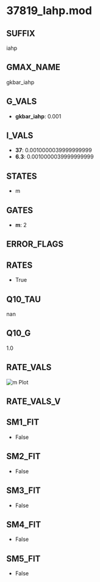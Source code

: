 # 37819_Iahp.mod

## SUFFIX

iahp

## GMAX_NAME

gkbar_iahp

## G_VALS

- **gkbar_iahp**: 0.001

## I_VALS

- **37**: 0.0010000039999999999
- **6.3**: 0.0010000039999999999

## STATES

- m

## GATES

- **m**: 2

## ERROR_FLAGS


## RATES

- True

## Q10_TAU

nan

## Q10_G

1.0

## RATE_VALS

![m Plot](/Users/pbozelos/Dropbox/icg-Chai-Panos/supermodels/output_markdown_files/KCa/37819_Iahp.mod/images/m.png)

## RATE_VALS_V

## SM1_FIT

- False

## SM2_FIT

- False

## SM3_FIT

- False

## SM4_FIT

- False

## SM5_FIT

- False


